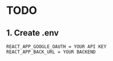 # TODO

## 1. Create .env
```
REACT_APP_GOOGLE_OAUTH = YOUR API KEY
REACT_APP_BACK_URL = YOUR BACKEND
```
